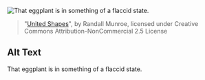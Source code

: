 ![That eggplant is in something of a flaccid state.](https://imgs.xkcd.com/comics/united_shapes.png)
> "[United Shapes](https://xkcd.com/1079/)", by Randall Munroe, licensed under Creative Commons Attribution-NonCommercial 2.5 License

## Alt Text
That eggplant is in something of a flaccid state.
